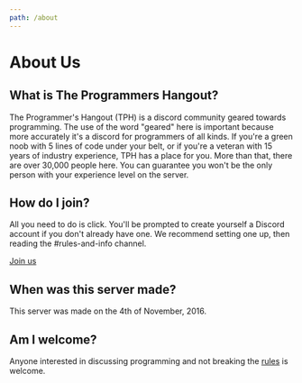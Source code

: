 ```yaml
---
path: /about
---
```


# About Us

## What is The Programmers Hangout?

The Programmer's Hangout (TPH) is a discord community geared towards programming. The use of the word "geared" here is important because more accurately it's a discord for programmers of all kinds. If you're a green noob with 5 lines of code under your belt, or if you're a veteran with 15 years of industry experience, TPH has a place for you. More than that, there are over 30,000 people here. You can guarantee you won't be the only person with your experience level on the server.

## How do I join?

All you need to do is click. You'll be prompted to create yourself a Discord account if you don't already have one. We recommend setting one up, then reading the #rules-and-info channel.

[Join us](https://discord.gg/programming)

## When was this server made?

This server was made on the 4th of November, 2016.

## Am I welcome?

Anyone interested in discussing programming and not breaking the [rules](/rules) is welcome.
